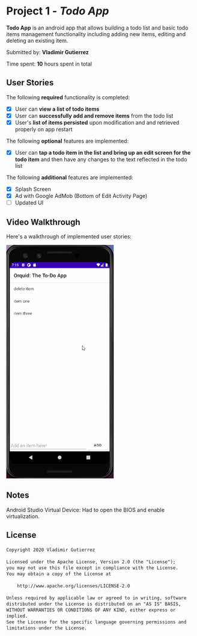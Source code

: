 # Project 1 - *Todo App*

**Todo App** is an android app that allows building a todo list and basic todo items management functionality including adding new items, editing and deleting an existing item.

Submitted by: **Vladimir Gutierrez**

Time spent: **10** hours spent in total

## User Stories

The following **required** functionality is completed:

* [x] User can **view a list of todo items**
* [x] User can **successfully add and remove items** from the todo list
* [x] User's **list of items persisted** upon modification and and retrieved properly on app restart

The following **optional** features are implemented:

* [x] User can **tap a todo item in the list and bring up an edit screen for the todo item** and then have any changes to the text reflected in the todo list

The following **additional** features are implemented:

* [x] Splash Screen
* [x] Ad with Google AdMob (Bottom of Edit Activity Page)
* [ ] Updated UI

## Video Walkthrough

Here's a walkthrough of implemented user stories:

<img src='walkthrough.gif' title='Video Walkthrough' width='286' height='621' alt='Video Walkthrough' />

## Notes

Android Studio Virtual Device: Had to open the BIOS and enable virtualization. 

## License

    Copyright 2020 Vladimir Gutierrez

    Licensed under the Apache License, Version 2.0 (the "License");
    you may not use this file except in compliance with the License.
    You may obtain a copy of the License at

        http://www.apache.org/licenses/LICENSE-2.0

    Unless required by applicable law or agreed to in writing, software
    distributed under the License is distributed on an "AS IS" BASIS,
    WITHOUT WARRANTIES OR CONDITIONS OF ANY KIND, either express or implied.
    See the License for the specific language governing permissions and
    limitations under the License.
